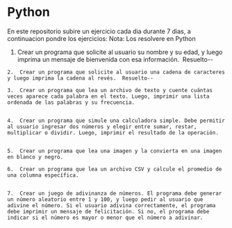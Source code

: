 # Python

En este repositorio subire un ejercicio cada dia durante 7 dias, a continuacion pondre los ejercicios:
     Nota: Los resolvere en Python
     
  1.	Crear un programa que solicite al usuario su nombre y su edad, y luego imprima un mensaje de bienvenida con esa información.  Resuelto--
	
	2.	Crear un programa que solicite al usuario una cadena de caracteres y luego imprima la cadena al revés.  Resuelto--
	
	3.	Crear un programa que lea un archivo de texto y cuente cuántas veces aparece cada palabra en el texto. Luego, imprimir una lista ordenada de las palabras y su frecuencia. 
	
	
	4.	Crear un programa que simule una calculadora simple. Debe permitir al usuario ingresar dos números y elegir entre sumar, restar, multiplicar o dividir. Luego, imprimir el resultado de la operación. 
	
	
	5.	Crear un programa que lea una imagen y la convierta en una imagen en blanco y negro. 
	
	6.	Crear un programa que lea un archivo CSV y calcule el promedio de una columna específica. 
	
	
	7.	Crear un juego de adivinanza de números. El programa debe generar un número aleatorio entre 1 y 100, y luego pedir al usuario que adivine el número. Si el usuario adivina correctamente, el programa debe imprimir un mensaje de felicitación. Si no, el programa debe indicar si el número es mayor o menor que el número a adivinar.
     
